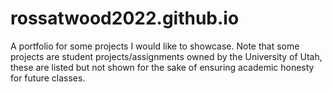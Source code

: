 # rossatwood2022.github.io
A portfolio for some projects I would like to showcase. Note that some projects are student projects/assignments owned by the University of Utah, these are listed but not shown for the sake of ensuring academic honesty for future classes.
